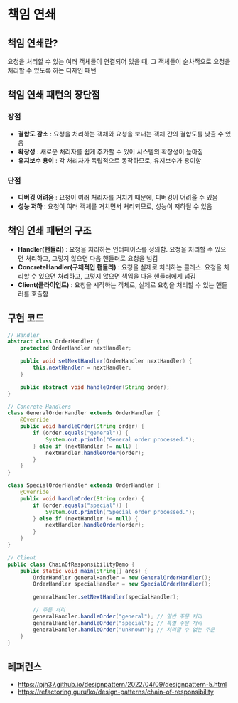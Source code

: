# 책임 연쇄

## 책임 연쇄란?
요청을 처리할 수 있는 여러 객체들이 연결되어 있을 때, 그 객체들이 순차적으로 요청을 처리할 수 있도록 하는 디자인 패턴

## 책임 연쇄 패턴의 장단점
### 장점
- **결합도 감소** : 요청을 처리하는 객체와 요청을 보내는 객체 간의 결합도를 낮출 수 있음
- **확장성** : 새로운 처리자를 쉽게 추가할 수 있어 시스템의 확장성이 높아짐
- **유지보수 용이** : 각 처리자가 독립적으로 동작하므로, 유지보수가 용이함

### 단점
- **디버깅 어려움** : 요청이 여러 처리자를 거치기 때문에, 디버깅이 어려울 수 있음
- **성능 저하** : 요청이 여러 객체를 거치면서 처리되므로, 성능이 저하될 수 있음

## 책임 연쇄 패턴의 구조

- **Handler(핸들러)** : 요청을 처리하는 인터페이스를 정의함. 요청을 처리할 수 있으면 처리하고, 그렇지 않으면 다음 핸들러로 요청을 넘김
- **ConcreteHandler(구체적인 핸들러)** : 요청을 실제로 처리하는 클래스. 요청을 처리할 수 있으면 처리하고, 그렇지 않으면 책임을 다음 핸들러에게 넘김
- **Client(클라이언트)** : 요청을 시작하는 객체로, 실제로 요청을 처리할 수 있는 핸들러를 호출함

## 구현 코드
```java
// Handler
abstract class OrderHandler {
    protected OrderHandler nextHandler;

    public void setNextHandler(OrderHandler nextHandler) {
        this.nextHandler = nextHandler;
    }

    public abstract void handleOrder(String order);
}

// Concrete Handlers
class GeneralOrderHandler extends OrderHandler {
    @Override
    public void handleOrder(String order) {
        if (order.equals("general")) {
            System.out.println("General order processed.");
        } else if (nextHandler != null) {
            nextHandler.handleOrder(order);
        }
    }
}

class SpecialOrderHandler extends OrderHandler {
    @Override
    public void handleOrder(String order) {
        if (order.equals("special")) {
            System.out.println("Special order processed.");
        } else if (nextHandler != null) {
            nextHandler.handleOrder(order);
        }
    }
}

// Client
public class ChainOfResponsibilityDemo {
    public static void main(String[] args) {
        OrderHandler generalHandler = new GeneralOrderHandler();
        OrderHandler specialHandler = new SpecialOrderHandler();

        generalHandler.setNextHandler(specialHandler);

        // 주문 처리
        generalHandler.handleOrder("general"); // 일반 주문 처리
        generalHandler.handleOrder("special"); // 특별 주문 처리
        generalHandler.handleOrder("unknown"); // 처리할 수 없는 주문
    }
}

```

## 레퍼런스
- https://pjh37.github.io/designpattern/2022/04/09/designpattern-5.html
- https://refactoring.guru/ko/design-patterns/chain-of-responsibility